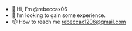 - 👋 Hi, I’m @rebeccax06
- 💞️ I’m looking to gain some experience.
- 📫 How to reach me rebeccax1206@gmail.com

<!---
rebeccax06/rebeccax06 is a ✨ special ✨ repository because its `README.md` (this file) appears on your GitHub profile.
You can click the Preview link to take a look at your changes.
--->
